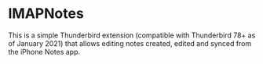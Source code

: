 # IMAPNotes
This is a simple Thunderbird extension (compatible with Thunderbird 78+ as of January 2021) that allows editing notes created, edited and synced from the iPhone Notes app.
